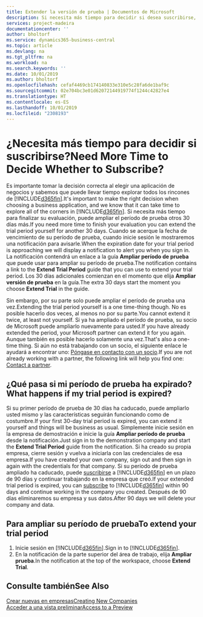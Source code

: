 ```yaml
---
title: Extender la versión de prueba | Documentos de Microsoft
description: Si necesita más tiempo para decidir si desea suscribirse, puede ampliar su versión de prueba.
services: project-madeira
documentationcenter: ''
author: bholtorf
ms.service: dynamics365-business-central
ms.topic: article
ms.devlang: na
ms.tgt_pltfrm: na
ms.workload: na
ms.search.keywords: ''
ms.date: 10/01/2019
ms.author: bholtorf
ms.openlocfilehash: cefaf4469cb174140833e310e5c28fa6de1baf9c
ms.sourcegitcommit: 02e704bc3e01d62072144919774f1244c42827e4
ms.translationtype: HT
ms.contentlocale: es-ES
ms.lasthandoff: 10/01/2019
ms.locfileid: "2308193"
---
```

# <a name="need-more-time-to-decide-whether-to-subscribe"></a><span data-ttu-id="74623-103">¿Necesita más tiempo para decidir si suscribirse?</span><span class="sxs-lookup"><span data-stu-id="74623-103">Need More Time to Decide Whether to Subscribe?</span></span>
<span data-ttu-id="74623-104">Es importante tomar la decisión correcta al elegir una aplicación de negocios y sabemos que puede llevar tiempo explorar todos los rincones de [!INCLUDE[d365fin](includes/d365fin_md.md)].</span><span class="sxs-lookup"><span data-stu-id="74623-104">It's important to make the right decision when choosing a business application, and we know that it can take time to explore all of the corners in [!INCLUDE[d365fin](includes/d365fin_md.md)].</span></span> <span data-ttu-id="74623-105">Si necesita más tiempo para finalizar su evaluación, puede ampliar el período de prueba otros 30 días más.</span><span class="sxs-lookup"><span data-stu-id="74623-105">If you need more time to finish your evaluation you can extend the trial period yourself for another 30 days.</span></span> <span data-ttu-id="74623-106">Cuando se acerque la fecha de vencimiento de su período de prueba, cuando inicie sesión le mostraremos una notificación para avisarle.</span><span class="sxs-lookup"><span data-stu-id="74623-106">When the expiration date for your trial period is approaching we will display a notification to alert you when you sign in.</span></span> <span data-ttu-id="74623-107">La notificación contendrá un enlace a la guía **Ampliar período de prueba** que puede usar para ampliar su período de prueba.</span><span class="sxs-lookup"><span data-stu-id="74623-107">The notification contains a link to the **Extend Trial Period** guide that you can use to extend your trial period.</span></span> <span data-ttu-id="74623-108">Los 30 días adicionales comienzan en el momento que elija **Ampliar versión de prueba** en la guía.</span><span class="sxs-lookup"><span data-stu-id="74623-108">The extra 30 days start the moment you choose **Extend Trial** in the guide.</span></span>

<span data-ttu-id="74623-109">Sin embargo, por su parte solo puede ampliar el período de prueba una vez.</span><span class="sxs-lookup"><span data-stu-id="74623-109">Extending the trial period yourself is a one time-thing though.</span></span> <span data-ttu-id="74623-110">No es posible hacerlo dos veces, al menos no por su parte.</span><span class="sxs-lookup"><span data-stu-id="74623-110">You cannot extend it twice, at least not yourself.</span></span> <span data-ttu-id="74623-111">Si ya ha ampliado el período de prueba, su socio de Microsoft puede ampliarlo nuevamente para usted.</span><span class="sxs-lookup"><span data-stu-id="74623-111">If you have already extended the period, your Microsoft partner can extend it for you again.</span></span> <span data-ttu-id="74623-112">Aunque también es posible hacerlo solamente una vez.</span><span class="sxs-lookup"><span data-stu-id="74623-112">That's also a one-time thing.</span></span> <span data-ttu-id="74623-113">Si aún no está trabajando con un socio, el siguiente enlace le ayudará a encontrar uno: [Póngase en contacto con un socio](https://go.microsoft.com/fwlink/?linkid=2038439).</span><span class="sxs-lookup"><span data-stu-id="74623-113">If you are not already working with a partner, the following link will help you find one: [Contact a partner](https://go.microsoft.com/fwlink/?linkid=2038439).</span></span>

## <a name="what-happens-if-my-trial-period-is-expired"></a><span data-ttu-id="74623-114">¿Qué pasa si mi período de prueba ha expirado?</span><span class="sxs-lookup"><span data-stu-id="74623-114">What happens if my trial period is expired?</span></span>
<span data-ttu-id="74623-115">Si su primer período de prueba de 30 días ha caducado, puede ampliarlo usted mismo y las características seguirán funcionando como de costumbre.</span><span class="sxs-lookup"><span data-stu-id="74623-115">If your first 30-day trial period is expired, you can extend it yourself and things will be business as usual.</span></span> <span data-ttu-id="74623-116">Simplemente inicie sesión en la empresa de demostración e inicie la guía **Ampliar período de prueba** desde la notificación.</span><span class="sxs-lookup"><span data-stu-id="74623-116">Just sign in to the demonstration company and start the **Extend Trial Period** guide from the notification.</span></span> <span data-ttu-id="74623-117">Si ha creado su propia empresa, cierre sesión y vuelva a iniciarla con las credenciales de esa empresa.</span><span class="sxs-lookup"><span data-stu-id="74623-117">If you have created your own company, sign out and then sign in again with the credentials for that company.</span></span> <span data-ttu-id="74623-118">Si su período de prueba ampliado ha caducado, puede [suscribirse](https://go.microsoft.com/fwlink/?linkid=828659) a [!INCLUDE[d365fin](includes/d365fin_md.md)] en un plazo de 90 días y continuar trabajando en la empresa que creó.</span><span class="sxs-lookup"><span data-stu-id="74623-118">If your extended trial period is expired, you can [subscribe](https://go.microsoft.com/fwlink/?linkid=828659) to [!INCLUDE[d365fin](includes/d365fin_md.md)] within 90 days and continue working in the company you created.</span></span> <span data-ttu-id="74623-119">Después de 90 días eliminaremos su empresa y sus datos.</span><span class="sxs-lookup"><span data-stu-id="74623-119">After 90 days we will delete your company and data.</span></span> 

## <a name="to-extend-your-trial-period"></a><span data-ttu-id="74623-120">Para ampliar su período de prueba</span><span class="sxs-lookup"><span data-stu-id="74623-120">To extend your trial period</span></span>
1. <span data-ttu-id="74623-121">Inicie sesión en [!INCLUDE[d365fin](includes/d365fin_md.md)].</span><span class="sxs-lookup"><span data-stu-id="74623-121">Sign in to [!INCLUDE[d365fin](includes/d365fin_md.md)].</span></span>
2. <span data-ttu-id="74623-122">En la notificación de la parte superior del área de trabajo, elija **Ampliar prueba**.</span><span class="sxs-lookup"><span data-stu-id="74623-122">In the notification at the top of the workspace, choose **Extend Trial**.</span></span>

## <a name="see-also"></a><span data-ttu-id="74623-123">Consulte también</span><span class="sxs-lookup"><span data-stu-id="74623-123">See Also</span></span>
[<span data-ttu-id="74623-124">Crear nuevas en empresas</span><span class="sxs-lookup"><span data-stu-id="74623-124">Creating New Companies</span></span>](about-new-company.md)  
[<span data-ttu-id="74623-125">Acceder a una vista preliminar</span><span class="sxs-lookup"><span data-stu-id="74623-125">Access to a Preview</span></span>](across-preview.md)  